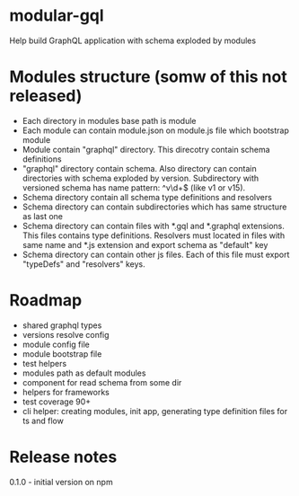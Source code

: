 # modular-gql
Help build GraphQL application with schema exploded by modules


# Modules structure (somw of this not released)
- Each directory in modules base path is module
- Each module can contain module.json on module.js file which bootstrap module
- Module contain "graphql" directory. This direcotry contain schema definitions
- "graphql" directory contain schema. Also directory can contain directories with schema exploded by version. Subdirectory with versioned schema has name pattern: ^v\d+$ (like v1 or v15).
- Schema directory contain all schema type definitions and resolvers
- Schema directory can contain subdirectories which has same structure as last one
- Schema directory can contain files with *.gql and *.graphql extensions. This files contains type definitions. Resolvers must located in files with same name and *.js extension and export schema as "default" key
- Schema directory can contain other js files. Each of this file must export "typeDefs" and "resolvers" keys.

# Roadmap
- shared graphql types
- versions resolve config
- module config file
- module bootstrap file
- test helpers
- modules path as default modules
- component for read schema from some dir
- helpers for frameworks
- test coverage 90+
- cli helper: creating modules, init app, generating type definition files for ts and flow

# Release notes
0.1.0 - initial version on npm